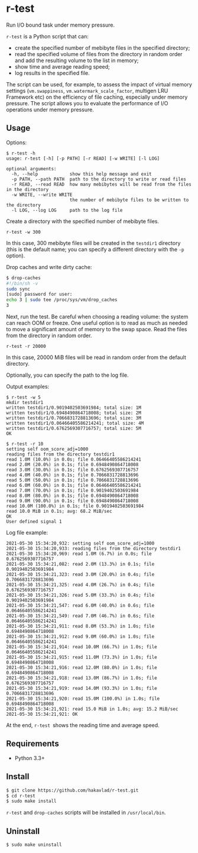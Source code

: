 
# r-test

Run I/O bound task under memory pressure.

`r-test` is a Python script that can: 
- create the specified number of mebibyte files in the specified directory;
- read the specified volume of files from the directory in random order and add the resulting volume to the list in memory;
- show time and average reading speed;
- log results in the specified file.

The script can be used, for example, to assess the impact of virtual memory settings (`vm.swappiness`, `vm.watermark_scale_factor`, multigen LRU Framework etc) on the efficiency of file caching, especially under memory pressure. The script allows you to evaluate the performance of I/O operations under memory pressure.

## Usage

Options:

```
$ r-test -h
usage: r-test [-h] [-p PATH] [-r READ] [-w WRITE] [-l LOG]

optional arguments:
  -h, --help            show this help message and exit
  -p PATH, --path PATH  path to the directory to write or read files
  -r READ, --read READ  how many mebibytes will be read from the files in the directory
  -w WRITE, --write WRITE
                        the number of mebibyte files to be written to the directory
  -l LOG, --log LOG     path to the log file
```

Create a directory with the specified number of mebibyte files. 
```
r-test -w 300
```
In this case, 300 mebibyte files will be created in the `testdir1` directory (this is the default name; you can specify a different directory with the `-p` option). 

Drop caches and write dirty cache:
```sh
$ drop-caches
#!/bin/sh -v
sudo sync
[sudo] password for user: 
echo 3 | sudo tee /proc/sys/vm/drop_caches
3
```

Next, run the test. Be careful when choosing a reading volume: the system can reach OOM or freeze. One useful option is to read as much as needed to move a significant amount of memory to the swap space. Read the files from the directory in random order.
```
r-test -r 20000
```
In this case, 20000 MiB files will be read in random order from the default directory. 

Optionally, you can specify the path to the log file. 

Output examples:
```
$ r-test -w 5
mkdir testdir1
written testdir1/0.9019402503691984; total size: 1M
written testdir1/0.6948490864718008; total size: 2M
written testdir1/0.7066831728813696; total size: 3M
written testdir1/0.06466405586214241; total size: 4M
written testdir1/0.6762569307716757; total size: 5M
OK
```

```
$ r-test -r 10
setting self oom_score_adj=1000
reading files from the directory testdir1
read 1.0M (10.0%) in 0.0s; file 0.06466405586214241
read 2.0M (20.0%) in 0.1s; file 0.6948490864718008
read 3.0M (30.0%) in 0.1s; file 0.6762569307716757
read 4.0M (40.0%) in 0.1s; file 0.7066831728813696
read 5.0M (50.0%) in 0.1s; file 0.7066831728813696
read 6.0M (60.0%) in 0.1s; file 0.06466405586214241
read 7.0M (70.0%) in 0.1s; file 0.9019402503691984
read 8.0M (80.0%) in 0.1s; file 0.6948490864718008
read 9.0M (90.0%) in 0.1s; file 0.6948490864718008
read 10.0M (100.0%) in 0.1s; file 0.9019402503691984
read 10.0 MiB in 0.1s; avg: 68.2 MiB/sec
OK
User defined signal 1
```

Log file example:
```
2021-05-30 15:34:20,932: setting self oom_score_adj=1000
2021-05-30 15:34:20,933: reading files from the directory testdir1
2021-05-30 15:34:20,969: read 1.0M (6.7%) in 0.0s; file 0.6762569307716757
2021-05-30 15:34:21,082: read 2.0M (13.3%) in 0.1s; file 0.9019402503691984
2021-05-30 15:34:21,323: read 3.0M (20.0%) in 0.4s; file 0.7066831728813696
2021-05-30 15:34:21,325: read 4.0M (26.7%) in 0.4s; file 0.6762569307716757
2021-05-30 15:34:21,326: read 5.0M (33.3%) in 0.4s; file 0.9019402503691984
2021-05-30 15:34:21,547: read 6.0M (40.0%) in 0.6s; file 0.06466405586214241
2021-05-30 15:34:21,549: read 7.0M (46.7%) in 0.6s; file 0.06466405586214241
2021-05-30 15:34:21,911: read 8.0M (53.3%) in 1.0s; file 0.6948490864718008
2021-05-30 15:34:21,912: read 9.0M (60.0%) in 1.0s; file 0.06466405586214241
2021-05-30 15:34:21,914: read 10.0M (66.7%) in 1.0s; file 0.06466405586214241
2021-05-30 15:34:21,915: read 11.0M (73.3%) in 1.0s; file 0.6948490864718008
2021-05-30 15:34:21,916: read 12.0M (80.0%) in 1.0s; file 0.6948490864718008
2021-05-30 15:34:21,918: read 13.0M (86.7%) in 1.0s; file 0.6762569307716757
2021-05-30 15:34:21,919: read 14.0M (93.3%) in 1.0s; file 0.7066831728813696
2021-05-30 15:34:21,920: read 15.0M (100.0%) in 1.0s; file 0.6948490864718008
2021-05-30 15:34:21,921: read 15.0 MiB in 1.0s; avg: 15.2 MiB/sec
2021-05-30 15:34:21,921: OK
```

At the end, `r-test `shows the reading time and average speed. 

## Requirements

- Python 3.3+

## Install
```sh
$ git clone https://github.com/hakavlad/r-test.git
$ cd r-test
$ sudo make install
```
`r-test` and `drop-caches` scripts will be installed in `/usr/local/bin`.

## Uninstall
```sh
$ sudo make uninstall
```
